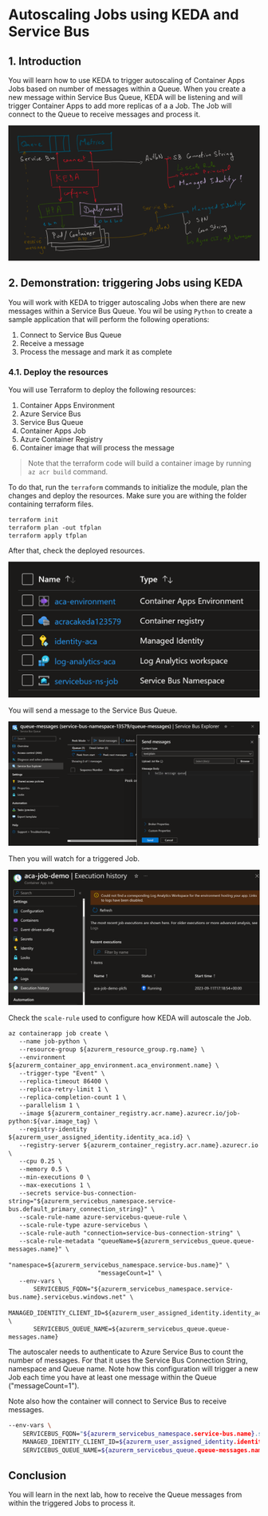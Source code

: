 # Autoscaling Jobs using KEDA and Service Bus

## 1. Introduction

You will learn how to use KEDA to trigger autoscaling of Container Apps Jobs based on number of messages within a Queue.
When you create a new message within Service Bus Queue, KEDA will be listening and will trigger Container Apps to add more replicas of a a Job.
The Job will connect to the Queue to receive messages and process it.

![](images/architecture.png)

## 2. Demonstration: triggering Jobs using KEDA

You will work with KEDA to trigger autoscaling Jobs when there are new messages within a Service Bus Queue.
You wil be using `Python` to create a sample application that will perform the following operations:
1. Connect to Service Bus Queue
2. Receive a message
3. Process the message and mark it as complete

### 4.1. Deploy the resources

You will use Terraform to deploy the following resources:
1. Container Apps Environment
2. Azure Service Bus
3. Service Bus Queue
4. Container Apps Job
5. Azure Container Registry
6. Container image that will process the message

>Note that the terraform code will build a container image by running `az acr build` command.

To do that, run the `terraform` commands to initialize the module, plan the changes and deploy the resources.
Make sure you are withing the folder containing terraform files.

```shell
terraform init
terraform plan -out tfplan
terraform apply tfplan
```

After that, check the deployed resources.

![](images/resources.png)

You will send a message to the Service Bus Queue.

![](images/send-message.png)

Then you will watch for a triggered Job.

![](images/job-triggered.png)

Check the `scale-rule` used to configure how KEDA will autoscale the Job.

```shell
az containerapp job create \
   --name job-python \
   --resource-group ${azurerm_resource_group.rg.name} \
   --environment ${azurerm_container_app_environment.aca_environment.name} \
   --trigger-type "Event" \
   --replica-timeout 86400 \
   --replica-retry-limit 1 \
   --replica-completion-count 1 \
   --parallelism 1 \
   --image ${azurerm_container_registry.acr.name}.azurecr.io/job-python:${var.image_tag} \
   --registry-identity ${azurerm_user_assigned_identity.identity_aca.id} \
   --registry-server ${azurerm_container_registry.acr.name}.azurecr.io \
   --cpu 0.25 \
   --memory 0.5 \
   --min-executions 0 \
   --max-executions 1 \
   --secrets service-bus-connection-string="${azurerm_servicebus_namespace.service-bus.default_primary_connection_string}" \
   --scale-rule-name azure-servicebus-queue-rule \
   --scale-rule-type azure-servicebus \
   --scale-rule-auth "connection=service-bus-connection-string" \
   --scale-rule-metadata "queueName=${azurerm_servicebus_queue.queue-messages.name}" \
                         "namespace=${azurerm_servicebus_namespace.service-bus.name}" \
                         "messageCount=1" \
   --env-vars \
       SERVICEBUS_FQDN="${azurerm_servicebus_namespace.service-bus.name}.servicebus.windows.net" \
       MANAGED_IDENTITY_CLIENT_ID=${azurerm_user_assigned_identity.identity_aca.client_id} \
       SERVICEBUS_QUEUE_NAME=${azurerm_servicebus_queue.queue-messages.name}
```

The autoscaler needs to authenticate to Azure Service Bus to count the number of messages. For that it uses the Service Bus Connection String, namespace and Queue name.
Note how this configuration will trigger a new Job each time you have at least one message within the Queue ("messageCount=1").

Note also how the container will connect to Service Bus to receive messages.

```bash
--env-vars \
    SERVICEBUS_FQDN="${azurerm_servicebus_namespace.service-bus.name}.servicebus.windows.net" \
    MANAGED_IDENTITY_CLIENT_ID=${azurerm_user_assigned_identity.identity_aca.client_id} \
    SERVICEBUS_QUEUE_NAME=${azurerm_servicebus_queue.queue-messages.name}
```

## Conclusion

You will learn in the next lab, how to receive the Queue messages from within the triggered Jobs to process it.